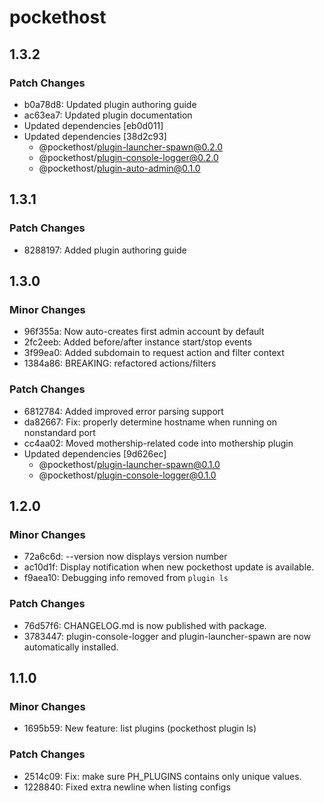# pockethost

## 1.3.2

### Patch Changes

- b0a78d8: Updated plugin authoring guide
- ac63ea7: Updated plugin documentation
- Updated dependencies [eb0d011]
- Updated dependencies [38d2c93]
  - @pockethost/plugin-launcher-spawn@0.2.0
  - @pockethost/plugin-console-logger@0.2.0
  - @pockethost/plugin-auto-admin@0.1.0

## 1.3.1

### Patch Changes

- 8288197: Added plugin authoring guide

## 1.3.0

### Minor Changes

- 96f355a: Now auto-creates first admin account by default
- 2fc2eeb: Added before/after instance start/stop events
- 3f99ea0: Added subdomain to request action and filter context
- 1384a86: BREAKING: refactored actions/filters

### Patch Changes

- 6812784: Added improved error parsing support
- da82667: Fix: properly determine hostname when running on nonstandard port
- cc4aa02: Moved mothership-related code into mothership plugin
- Updated dependencies [9d626ec]
  - @pockethost/plugin-launcher-spawn@0.1.0
  - @pockethost/plugin-console-logger@0.1.0

## 1.2.0

### Minor Changes

- 72a6c6d: --version now displays version number
- ac10d1f: Display notification when new pockethost update is available.
- f9aea10: Debugging info removed from `plugin ls`

### Patch Changes

- 76d57f6: CHANGELOG.md is now published with package.
- 3783447: plugin-console-logger and plugin-launcher-spawn are now automatically installed.

## 1.1.0

### Minor Changes

- 1695b59: New feature: list plugins (pockethost plugin ls)

### Patch Changes

- 2514c09: Fix: make sure PH_PLUGINS contains only unique values.
- 1228840: Fixed extra newline when listing configs
